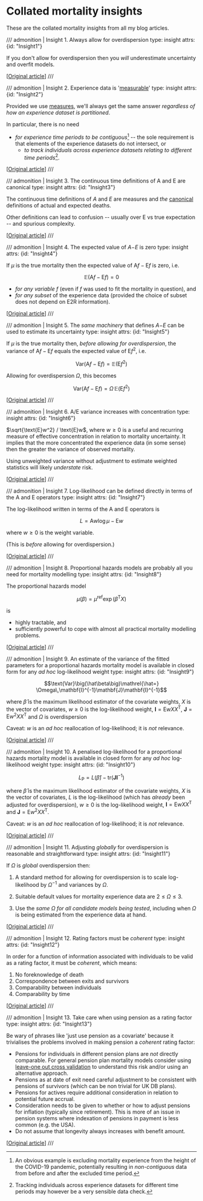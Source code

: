 # Collated mortality insights

These are the collated mortality insights from all my blog articles.

<!-- 
/2025-08/mortality-measures-matter/ 
●●●●●●●●●●●●●●●●●●●●●●●●●●●●●●●●●●●●●●●●●●●
-->

/// admonition | Insight 1. Always allow for overdispersion
    type: insight
    attrs: {id: "Insight1"}

If you don't allow for overdispersion then you *will* underestimate uncertainty and overfit models.

[[Original article](/2025-08/mortality-measures-matter#Insight1)]
///

/// admonition | Insight 2. Experience data is '[measurable](https://en.wikipedia.org/wiki/Measurable_space)'
    type: insight
    attrs: {id: "Insight2"}

Provided we use [measures](https://en.wikipedia.org/wiki/Measure_(mathematics)), we'll always get the same answer *regardless of how an experience dataset is partitioned*.

In particular, there is no need

- *for experience time periods to be contiguous*[^OmitPandemic] -- the sole requirement is that elements of the experience datasets do not intersect, or
   - *to track individuals across experience datasets relating to different time periods*[^Tracking].

[^OmitPandemic]: An obvious example is excluding mortality experience from the height of the COVID-19 pandemic, potentially resulting in *non-contiguous* data from before and after the excluded time period.

[^Tracking]: Tracking individuals across experience datasets for different time periods may however be a very sensible data check.

[[Original article](/2025-08/mortality-measures-matter#Insight2)]
///

/// admonition | Insight 3. The continuous time definitions of A and E are canonical
    type: insight
    attrs: {id: "Insight3"}

The continuous time definitions of $A$ and $E$ are measures and *the* [canonical](https://en.wikipedia.org/wiki/Canonical_form) definitions of actual and expected deaths.

Other definitions can lead to confusion -- usually over $\text{E}$ vs true expectation -- and spurious complexity.

[[Original article](/2025-08/mortality-measures-matter#Insight3)]
///

<!-- 
/2025-08/mortality-a-over-e/ 
●●●●●●●●●●●●●●●●●●●●●●●●●●●●●●●●●●●●●●●●●●●
-->

/// admonition | Insight 4. The expected value of *A*−*E* is zero
    type: insight
    attrs: {id: "Insight4"}

If $\mu$ is the true mortality then the expected value of $\text{A}f-\text{E}f$ is zero, i.e.

$$\mathbb{E}\big(\text{A}f-\text{E}f\big)=0$$

- *for any variable $f$* (even if $f$ was used to fit the mortality in question), and
- *for any subset* of the experience data (provided the choice of subset does not depend on E2R information).

[[Original article](/2025-08/mortality-a-over-e#Insight4)]
///


/// admonition | Insight 5. The *same machinery* that defines *A*−*E* can be used to estimate its uncertainty
    type: insight
    attrs: {id: "Insight5"}

If $\mu$ is the true mortality then, *before allowing for overdispersion*, the variance of $\text{A}f-\text{E}f$ equals the expected value of $\text{E}f^2$, i.e.

$$\text{Var}\big(\text{A}f-\text{E}f\big)=\mathbb{E}\big(\text{E}f^2\big)$$

 Allowing for overdispersion $\Omega$, this becomes

$$\text{Var}\big(\text{A}f-\text{E}f\big)=\Omega\,\mathbb{E}\big(\text{E}f^2\big)$$

[[Original article](/2025-08/mortality-a-over-e#Insight5)]
///

/// admonition | Insight 6. A/E variance increases with concentration
    type: insight
    attrs: {id: "Insight6"}

$\sqrt{\text{E}w^2} / \text{E}w$, where $w\ge0$ is a useful and recurring measure of effective concentration in relation to mortality uncertainty. It implies that the more concentrated the experience data (in some sense) then the greater the variance of observed mortality.

Using unweighted variance without adjustment to estimate weighted statistics will likely *understate* risk.

[[Original article](/2025-08/mortality-a-over-e#Insight6)]
///

<!-- 
/2025-08/mortality-log-likelihood/ 
●●●●●●●●●●●●●●●●●●●●●●●●●●●●●●●●●●●●●●●●●●●
-->

/// admonition | Insight 7. Log-likelihood can be defined directly in terms of the $\text{A}$ and $\text{E}$ operators
    type: insight
    attrs: {id: "Insight7"}

The log-likelihood written in terms of the $\text{A}$ and $\text{E}$ operators is

$$L=\text{A}w\log\mu-\text{E}w$$

where $w\ge0$ is the weight variable.

(This is *before* allowing for overdispersion.)

[[Original article](/2025-08/mortality-log-likelihood#Insight7)]
///

<!-- 
/2025-08/mortality-proportional-hazards/ 
●●●●●●●●●●●●●●●●●●●●●●●●●●●●●●●●●●●●●●●●●●●
-->

/// admonition | Insight 8. Proportional hazards models are probably all you need for mortality modelling
    type: insight
    attrs: {id: "Insight8"}

The proportional hazards model

$$\mu(\beta) = \mu^\text{ref}\exp\Big(\beta^\text{T}X\Big)$$

is

- highly tractable, and
- sufficiently powerful to cope with almost all practical mortality modelling problems.

[[Original article](/2025-08/mortality-proportional-hazards#Insight8)]
///

<!-- 
/2025-08/mortality-suddenly-aic/ 
●●●●●●●●●●●●●●●●●●●●●●●●●●●●●●●●●●●●●●●●●●●
-->

/// admonition | Insight 9. An estimate of the variance of the fitted parameters for a proportional hazards mortality model is available in closed form for any *ad hoc* log-likelihood weight
    type: insight
    attrs: {id: "Insight9"}

$$\text{Var}\big(\hat\beta\big)\mathrel{\hat=} \Omega\,\mathbf{I}^{-1}\mathbf{J}\mathbf{I}^{-1}$$

where $\hat\beta$ is the maximum likelihood estimator of the covariate weights, $X$ is the vector of covariates, $w\ge0$ is the log-likelihood weight, $\mathbf{I}=\text{E}wXX^\text{T}$, $\mathbf{J}=\text{E}w^2XX^\text{T}$ and $\Omega$ is overdispersion

Caveat: $w$ is an *ad hoc* reallocation of log-likelihood; it is *not* relevance.

[[Original article](/2025-08/mortality-suddenly-aic#Insight9)]
///

/// admonition | Insight 10. A penalised log-likelihood for a proportional hazards mortality model is available in closed form for any *ad hoc* log-likelihood weight
    type: insight
    attrs: {id: "Insight10"}

$$L_\text{P}= L(\hat\beta)-\text{tr}\big(\mathbf{J}\mathbf{I}^{-1}\big)$$

where $\hat\beta$ is the maximum likelihood estimator of the covariate weights, $X$ is the vector of covariates, $L$ is the log-likelihood (which has *already* been adjusted for overdispersion), $w\ge0$ is the log-likelihood weight, $\mathbf{I}=\text{E}wXX^\text{T}$ and $\mathbf{J}=\text{E}w^2XX^\text{T}$.

Caveat: $w$ is an *ad hoc* reallocation of log-likelihood; it is *not* relevance.

[[Original article](/2025-08/mortality-suddenly-aic#Insight10)]
///

<!-- 
/2025-09/mortality-overdispersion-and-quasi-log-likelihood/ 
●●●●●●●●●●●●●●●●●●●●●●●●●●●●●●●●●●●●●●●●●●●
-->

/// admonition | Insight 11. Adjusting *globally* for overdispersion is reasonable and straightforward
    type: insight
    attrs: {id: "Insight11"}

If $\Omega$ is *global* overdispersion then:

1. A standard method for allowing for overdispersion is to scale log-likelihood by $\Omega^{-1}$ and variances by $\Omega$.

1. Suitable default values for mortality experience data are $2\le\Omega\le3$.

1. Use the *same $\Omega$ for all candidate models being tested*, including when $\Omega$ is being estimated from the experience data at hand.

[[Original article](/2025-09/mortality-overdispersion-and-quasi-log-likelihood#Insight11)]
///

<!-- 
/2025-10/mortality-variation-in-pension-plan-mortality/ 
●●●●●●●●●●●●●●●●●●●●●●●●●●●●●●●●●●●●●●●●●●●
-->

/// admonition | Insight 12. Rating factors must be *coherent*
    type: insight
    attrs: {id: "Insight12"}

In order for a function of information associated with individuals to be valid as a rating factor, it must be *coherent*, which means:

1. No foreknowledge of death
1. Correspondence between exits and survivors
1. Comparability between individuals
1. Comparability by time

[[Original article](/2025-10/mortality-incoherent-rating-factors#Insight12)]
///

/// admonition | Insight 13. Take care when using pension as a rating factor
    type: insight
    attrs: {id: "Insight13"}

Be wary of phrases like 'just use pension as a covariate' because it trivialises the problems involved in making pension a *coherent* rating factor:

- Pensions for individuals in different pension plans are *not* directly comparable. For general pension plan mortality models consider using [leave-one out cross validation](https://en.wikipedia.org/wiki/Cross-validation_(statistics)#Leave-one-out_cross-validation) to understand this risk and/or using an alternative approach.
- Pensions as at date of exit need careful adjustment to be consistent with pensions of survivors (which can be non trivial for UK DB plans).
- Pensions for actives require additional consideration in relation to potential future accrual.
- Consideration needs to be given to whether or how to adjust pensions for inflation (typically since retirement). This is more of an issue in pension systems where indexation of pensions in payment is less common (e.g. the USA).
- Do not assume that longevity always increases with benefit amount.

[[Original article](/2025-10/mortality-incoherent-rating-factors#Insight13)]
///

<!-- 
/2025-10/mortality-variation-in-pension-plan-mortality/ 
●●●●●●●●●●●●●●●●●●●●●●●●●●●●●●●●●●●●●●●●●●●

/// admonition | Insight 14. The bulk of pension plan mortality variation can be captured on a monotonic one dimensional scale
    type: insight
    attrs: {id: "Insight14"}

The log-mortality for sub-sets of DB pension plan members can reasonably be represented as the sum of

- a common base log-mortality ($\bar \lambda_x$), and
- a multiple of a common variation age shape ($\Delta\lambda_x$),

i.e.

$$\log\mu_x(\beta)= \bar \lambda_x + \beta\,\Delta\lambda_x$$

where $\Delta\lambda_x$ declines to zero at high ages.

[[Original article](/2025-10/mortality-variation-in-pension-plan-mortality#Insight14)]

///

-->
